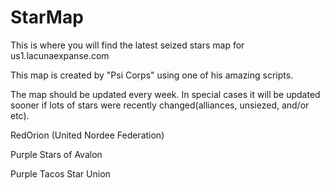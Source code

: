 StarMap
=======

This is where you will find the latest seized stars map for us1.lacunaexpanse.com

This map is created by "Psi Corps" using one of his amazing scripts.

The map should be updated every week. In special cases it will be updated sooner if lots of stars were recently changed(alliances, unsiezed, and/or etc).

RedOrion (United Nordee Federation)

Purple Stars of Avalon

Purple Tacos Star Union
